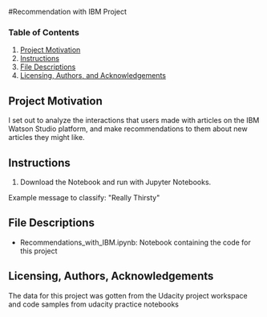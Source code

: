 #Recommendation with IBM Project
### Table of Contents

1. [Project Motivation](#motivation)
2. [Instructions](#instructions)
3. [File Descriptions](#files)
4. [Licensing, Authors, and Acknowledgements](#licensing)


## Project Motivation<a name="motivation"></a>
I set out to analyze the interactions that users made with articles on the IBM Watson Studio platform, and make recommendations to them about new articles  they might like.
## Instructions <a name="instructions"></a>
1. Download the Notebook and run with Jupyter Notebooks.


Example message to classify: "Really Thirsty"

## File Descriptions <a name="files"></a>
* Recommendations_with_IBM.ipynb: Notebook containing the code for this project


## Licensing, Authors, Acknowledgements<a name="licensing"></a>

The data for this project was gotten from the Udacity project workspace and code samples from udacity practice notebooks 

